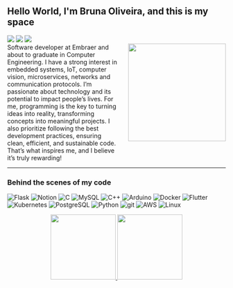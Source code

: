 ## Hello World, I'm Bruna Oliveira, and this is my space

<div>
  <a href="https://instagram.com/bru_oliveirax" target="_blank"><img src="https://img.shields.io/badge/-Instagram-%23E4405F?style=for-the-badge&logo=instagram&logoColor=white" target="_blank"></a>
  <a href = "mailto:brunaisaboliveira@gmail.com"><img src="https://img.shields.io/badge/-Gmail-%23333?style=for-the-badge&logo=gmail&logoColor=white" target="_blank"></a>
  <a href="https://br.linkedin.com/in/bruna-i-oliveira" target="_blank"><img src="https://img.shields.io/badge/-LinkedIn-%230077B5?style=for-the-badge&logo=linkedin&logoColor=white" target="_blank"></a> 
 </div>

<div style="display: flex;">
  <div style="flex: 1; padding-right: 20px;">
    Software developer at Embraer and about to graduate in Computer Engineering. I have a strong interest in embedded systems, IoT, computer vision, microservices, networks and communication protocols. I’m passionate about technology and its potential to impact people’s lives. For me, programming is the key to turning ideas into reality, transforming concepts into meaningful projects. I also prioritize following the best development practices, ensuring clean, efficient, and sustainable code. That’s what inspires me, and I believe it’s truly rewarding!
  </div>
  <div style="flex-shrink: 0;">
    <img 
      src="https://media.giphy.com/media/3oKIPnAiaMCws8nOsE/giphy.gif" 
      width="225px" 
    >
  </div>
</div>

---

<h3>Behind the scenes of my code</h3>
<p>
  <img alt="Flask" src="https://img.shields.io/badge/Flask-333?style=flat-square&logo=flask&logoColor=white" />
  <img alt="Notion" src="https://img.shields.io/badge/Notion-111?style=flat-square&logo=notion&logoColor=white" />
  <img alt="C" src="https://img.shields.io/badge/-C-004085?style=flat-square&logo=c&logoColor=white" />
  <img alt="MySQL" src="https://img.shields.io/badge/MySQL-004080?style=flat-square&logo=mysql&logoColor=white" />
  <img alt="C++" src="https://img.shields.io/badge/C++-00599C?style=flat-square&logo=c%2B%2B&logoColor=white" />
  <img alt="Arduino" src="https://img.shields.io/badge/-Arduino-00778F?style=flat-square&logo=arduino&logoColor=white" />
  <img alt="Docker" src="https://img.shields.io/badge/-Docker-007ACC?style=flat-square&logo=docker&logoColor=white" />
  <img alt="Flutter" src="https://img.shields.io/badge/Flutter-02569B?style=flat-square&logo=flutter&logoColor=white" />
  <img alt="Kubernetes" src="https://img.shields.io/badge/Kubernetes-326CE5?style=flat-square&logo=kubernetes&logoColor=white" />
  <img alt="PostgreSQL" src="https://img.shields.io/badge/PostgreSQL-336791?style=flat-square&logo=postgresql&logoColor=white" />
  <img alt="Python" src="https://img.shields.io/badge/Python-3776AB?style=flat-square&logo=python&logoColor=fff" />
  <img alt="git" src="https://img.shields.io/badge/-Git-E44C30?style=flat-square&logo=git&logoColor=white" />
  <img alt="AWS" src="https://img.shields.io/badge/AWS-FF9900?style=flat-square&logo=amazon-web-services&logoColor=white" />
  <img alt="Linux" src="https://img.shields.io/badge/-Linux-FCC624?style=flat-square&logo=linux&logoColor=black" />

</p>

<div align="center">
  <a href="https://github.com/bru-oliveirax">
  <img height="150em" src="https://github-readme-stats.vercel.app/api?username=bru-oliveirax&show_icons=true&theme=dark&include_all_commits=true&count_private=true"/>
  <img height="150em" src="https://github-readme-stats.vercel.app/api/top-langs/?username=bru-oliveirax&layout=compact&langs_count=7&theme=dark"/>
</div>
